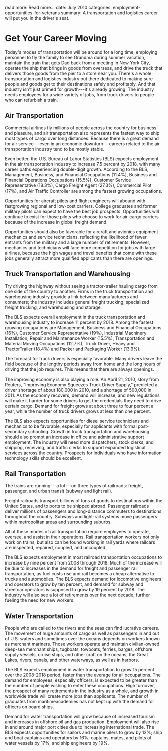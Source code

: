 read more: Read more&hellip;
date: July 2010
categories: employment-opportunities-for-veterans
summary: A transportation and logistics career will put you in the driver's seat.

# Get Your Career Moving

Today's modes of transportation will be around for a long time, employing personnel to fly the family to see Grandma during summer vacation, maintain the train that gets Dad back from a meeting in New York City, operate the ship that brings in goods from overseas, and drive the truck that delivers those goods from the pier to a store near you. There's a whole transportation and logistics industry out there dedicated to making sure people and goods get to their destinations safely and profitably. And that industry isn't just primed for growth---it's already growing. The industry needs employees for a wide variety of jobs, from truck drivers to people who can refurbish a train.

## Air Transportation

Commercial airlines fly millions of people across the country for business and pleasure, and air transportation also represents the fastest way to ship most types of cargo over long distances. Because there is a great demand for air service---even in an economic downturn---careers related to the air transportation industry tend to be mostly stable.

Even better, the U.S. Bureau of Labor Statistics (BLS) expects employment in the air transportation industry to increase 7.5 percent by 2018, with many career paths experiencing double-digit growth. According to the BLS, Management, Business, and Financial Occupations (11.4%), Business and Financial Operations Occupations (15.5%), Customer Service Representative (18.3%), Cargo Freight Agent (27.3%), Commercial Pilot (17%), and Air Traffic Controller are among the fastest growing occupations.

Opportunities for aircraft pilots and flight engineers will abound with fastgrowing regional and low-cost carriers. College graduates and former military pilots can expect to have the best job prospects. Opportunities will continue to exist for those pilots who choose to work for air-cargo carriers because of the increase in global freight demand.

Opportunities should also be favorable for aircraft and avionics equipment mechanics and service technicians, reflecting the likelihood of fewer entrants from the military and a large number of retirements. However, mechanics and technicians will face more competition for jobs with large airlines, because the high wages and travel benefits that come with these jobs generally attract more qualified applicants than there are openings.

## Truck Transportation and Warehousing

Try driving the highway without seeing a tractor-trailer hauling cargo from one side of the country to another. Firms in the truck transportation and warehousing industry provide a link between manufacturers and consumers; the industry includes general freight trucking, specialized freight trucking, and warehousing and storage.

The BLS expects overall employment in the truck transportation and warehousing industry to increase 11 percent by 2018. Among the fastest growing occupations are Management, Business and Financial Occupations (16%), Customer Service Representative (19%), Industrial Machinery Installation, Repair and Maintenance Worker (15.5%), Transportation and Material Moving Occupations (12.7%), Truck Driver, Heavy and TractorTrailer (18.4%) and Packer and Packaging Worker (13.9%).

The forecast for truck drivers is especially favorable. Many drivers leave the field because of the lengthy periods away from home and the long hours of driving that the job requires. This means that there are always openings.

The improving economy is also playing a role. An April 21, 2010, story from Reuters, "Improving Economy Squeezes Truck Driver Supply," predicted a driver shortage of about 180,000 in 2010, and a shortage of 500,000 in 2011. As the economy recovers, demand will increase, and new regulations will make it harder for some drivers to get the credentials they need to drive certain cargo. Demand for freight grows at about three to four percent a year, while the number of truck drivers grows at less than one percent.

The BLS also expects opportunities for diesel service technicians and mechanics to be favorable, especially for applicants with formal post-secondary schooling. Growth in truck transportation and warehousing should also prompt an increase in office and administrative support employment. The industry will need more dispatchers, stock clerks, and shipping, receiving, and traffic clerks to support expanded logistical services across the country. Prospects for individuals who have information technology skills should be excellent.

## Rail Transportation

The trains are running---a lot---on three types of railroads: freight, passenger, and urban transit (subway and light rail).

Freight railroads transport billions of tons of goods to destinations within the United States, and to ports to be shipped abroad. Passenger railroads deliver millions of passengers and long-distance commuters to destinations throughout the country. Subways and light-rail systems move passengers within metropolitan areas and surrounding suburbs.

All of these modes of rail transportation require employees to operate, oversee, and assist in their operations. Rail transportation workers not only work on trains, but also can be found working in rail yards where railcars are inspected, repaired, coupled, and uncoupled.

The BLS expects employment in most railroad transportation occupations to increase by nine percent from 2008 through 2018. Much of the increase will be due to increases in the demand for freight and passenger rail transportation, as fuel costs rise and rail becomes a cheap alternative to trucks and automobiles. The BLS expects demand for locomotive engineers and operators to grow by ten percent, and demand for subway and streetcar operators is supposed to grow by 19 percent by 2018. The industry will also see a lot of retirements over the next decade, further fueling the need for new workers.

## Water Transportation

People who are called to the rivers and the seas can find lucrative careers. The movement of huge amounts of cargo as well as passengers in and out of U.S. waters and sometimes over the oceans depends on workers known as merchant mariners. Those workers operate and maintain civilian-owned deep-sea merchant ships, tugboats, towboats, ferries, barges, offshore supply vessels, cruise ships, and other craft on the oceans, the Great Lakes, rivers, canals, and other waterways, as well as in harbors.

The BLS expects employment in water transportation to grow 15 percent over the 2008-2018 period, faster than the average for all occupations. The demand for employees, especially officers, is expected to be greater than the number of people wishing to enter these occupations. High turnover, the prospect of many retirements in the industry as a whole, and growth in worldwide trade will create more jobs than applicants. The number of graduates from maritimeacademies has not kept up with the demand for officers on board ships.

Demand for water transportation will grow because of increased tourism and increases in offshore oil and gas production. Employment will also rise in and around major port cities due to increasing international trade. The BLS expects opportunities for sailors and marine oilers to grow by 12%; ship and boat captains and operators by 16%; captains, mates, and pilots of water vessels by 17%; and ship engineers by 19%.
